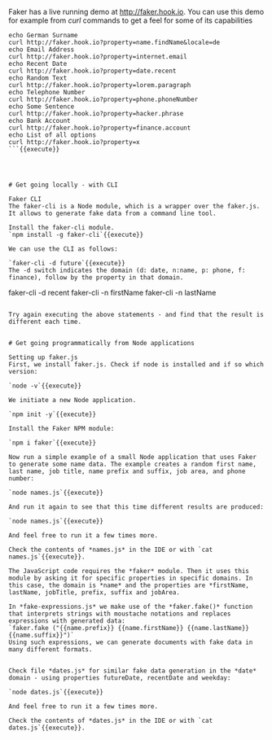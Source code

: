 Faker has a live running demo at http://faker.hook.io. You can use this demo for example from *curl* commands to get a feel for some of its capabilities

```
echo German Surname
curl http://faker.hook.io?property=name.findName&locale=de
echo Email Address
curl http://faker.hook.io?property=internet.email
echo Recent Date
curl http://faker.hook.io?property=date.recent
echo Random Text
curl http://faker.hook.io?property=lorem.paragraph
echo Telephone Number
curl http://faker.hook.io?property=phone.phoneNumber
echo Some Sentence
curl http://faker.hook.io?property=hacker.phrase
echo Bank Account
curl http://faker.hook.io?property=finance.account
echo List of all options
curl http://faker.hook.io?property=x
```{{execute}}




# Get going locally - with CLI

Faker CLI
The faker-cli is a Node module, which is a wrapper over the faker.js. It allows to generate fake data from a command line tool.

Install the faker-cli module.
`npm install -g faker-cli`{{execute}}

We can use the CLI as follows:

`faker-cli -d future`{{execute}}
The -d switch indicates the domain (d: date, n:name, p: phone, f: finance), follow by the property in that domain.

```
faker-cli -d recent
faker-cli -n firstName
faker-cli -n lastName
```{{execute}}

Try again executing the above statements - and find that the result is different each time.


# Get going programmatically from Node applications

Setting up faker.js
First, we install faker.js. Check if node is installed and if so which version:

`node -v`{{execute}}

We initiate a new Node application.

`npm init -y`{{execute}}

Install the Faker NPM module:

`npm i faker`{{execute}}

Now run a simple example of a small Node application that uses Faker to generate some name data. The example creates a random first name, last name, job title, name prefix and suffix, job area, and phone number:

`node names.js`{{execute}}

And run it again to see that this time different results are produced:

`node names.js`{{execute}}

And feel free to run it a few times more.

Check the contents of *names.js* in the IDE or with `cat names.js`{{execute}}. 

The JavaScript code requires the *faker* module. Then it uses this module by asking it for specific properties in specific domains. In this case, the domain is *name* and the properties are *firstName, lastName, jobTitle, prefix, suffix and jobArea.

In *fake-expressions.js* we make use of the *faker.fake()* function that interprets strings with moustache notations and replaces expressions with generated data:
`faker.fake ("{{name.prefix}} {{name.firstName}} {{name.lastName}} {{name.suffix}}")`
Using such expressions, we can generate documents with fake data in many different formats.


Check file *dates.js* for similar fake data generation in the *date* domain - using properties futureDate, recentDate and weekday:

`node dates.js`{{execute}}

And feel free to run it a few times more.

Check the contents of *dates.js* in the IDE or with `cat dates.js`{{execute}}.
